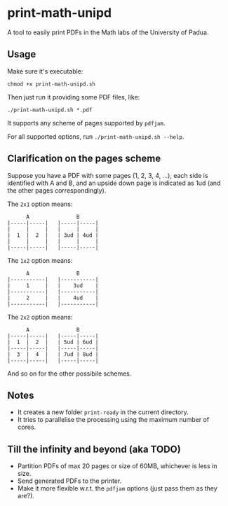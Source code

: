 # print-math-unipd
A tool to easily print PDFs in the Math labs of the University of Padua.

## Usage
Make sure it's executable:

```
chmod +x print-math-unipd.sh
```

Then just run it providing some PDF files, like:

```
./print-math-unipd.sh *.pdf
```

It supports any scheme of pages supported by `pdfjam`.

For all supported options, run `./print-math-unipd.sh --help`.

## Clarification on the pages scheme
Suppose you have a PDF with some pages (1, 2, 3, 4, ...), each side is
identified with A and B, and an upside down page is indicated as 1ud (and the
other pages correspondingly).

The `2x1` option means:

```
      A               B
|-----|-----|   |-----|-----|
|     |     |   |     |     |
|  1  |  2  |   | 3ud | 4ud |
|     |     |   |     |     |
|-----|-----|   |-----|-----|
```

The `1x2` option means:

```
      A               B
|-----------|   |-----------|
|     1     |   |    3ud    |
|-----------|   |-----------|
|     2     |   |    4ud    |
|-----------|   |-----------|
```

The `2x2` option means:

```
      A               B
|-----|-----|   |-----|-----|
|  1  |  2  |   | 5ud | 6ud |
|-----|-----|   |-----|-----|
|  3  |  4  |   | 7ud | 8ud |
|-----|-----|   |-----|-----|
```

And so on for the other possibile schemes.

## Notes
* It creates a new folder `print-ready` in the current directory.
* It tries to parallelise the processing using the maximum number of cores.

## Till the infinity and beyond (aka TODO)
* Partition PDFs of max 20 pages or size of 60MB, whichever is less in size.
* Send generated PDFs to the printer.
* Make it more flexible w.r.t. the `pdfjam` options (just pass them as they
  are?).
